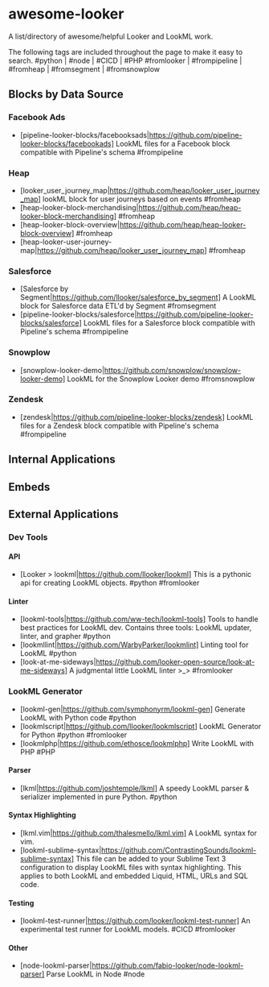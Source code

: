 # awesome-looker
A list/directory of awesome/helpful Looker and LookML work.

The following tags are included throughout the page to make it easy to search.
#python | #node | #CICD | #PHP
#fromlooker | #frompipeline | #fromheap | #fromsegment | #fromsnowplow

## Blocks by Data Source
### Facebook Ads
* [pipeline-looker-blocks/facebooksads|https://github.com/pipeline-looker-blocks/facebookads] LookML files for a Facebook block compatible with Pipeline's schema #frompipeline
### Heap
* [looker_user_journey_map|https://github.com/heap/looker_user_journey_map] lookML block for user journeys based on events #fromheap
* [heap-looker-block-merchandising|https://github.com/heap/heap-looker-block-merchandising]  #fromheap
* [heap-looker-block-overview|https://github.com/heap/heap-looker-block-overview]  #fromheap
* [heap-looker-user-journey-map|https://github.com/heap/looker_user_journey_map] #fromheap
### Salesforce
* [Salesforce by Segment|https://github.com/llooker/salesforce_by_segment] A LookML block for Salesforce data ETL'd by Segment #fromsegment
* [pipeline-looker-blocks/salesforce|https://github.com/pipeline-looker-blocks/salesforce]  LookML files for a Salesforce block compatible with Pipeline's schema #frompipeline
### Snowplow
* [snowplow-looker-demo|https://github.com/snowplow/snowplow-looker-demo] LookML for the Snowplow Looker demo #fromsnowplow
### Zendesk
* [zendesk|https://github.com/pipeline-looker-blocks/zendesk] LookML files for a Zendesk block compatible with Pipeline's schema #frompipeline

## Internal Applications

## Embeds

## External Applications

### Dev Tools
#### API
* [Looker > lookml|https://github.com/llooker/lookml] This is a pythonic api for creating LookML objects. #python #fromlooker

#### Linter
* [lookml-tools|https://github.com/ww-tech/lookml-tools] Tools to handle best practices for LookML dev. Contains three tools: LookML updater, linter, and grapher #python
* [lookmllint|https://github.com/WarbyParker/lookmlint] Linting tool for LookML #python
* [look-at-me-sideways|https://github.com/looker-open-source/look-at-me-sideways] A judgmental little LookML linter >_>  #fromlooker

### LookML Generator
* [lookml-gen|https://github.com/symphonyrm/lookml-gen] Generate LookML with Python code #python
* [lookmlscript|https://github.com/llooker/lookmlscript] LookML Generator for Python  #python #fromlooker
* [lookmlphp|https://github.com/ethosce/lookmlphp] Write LookML with PHP #PHP

#### Parser
* [lkml|https://github.com/joshtemple/lkml] A speedy LookML parser & serializer implemented in pure Python. #python

#### Syntax Highlighting
* [lkml.vim|https://github.com/thalesmello/lkml.vim] A LookML syntax for vim. 
* [lookml-sublime-syntax|https://github.com/ContrastingSounds/lookml-sublime-syntax] This file can be added to your Sublime Text 3 configuration to display LookML files with syntax highlighting. This applies to both LookML and embedded Liquid, HTML, URLs and SQL code.

#### Testing
* [lookml-test-runner|https://github.com/looker/lookml-test-runner] An experimental test runner for LookML models. #CICD #fromlooker

#### Other
* [node-lookml-parser|https://github.com/fabio-looker/node-lookml-parser] Parse LookML in Node #node

